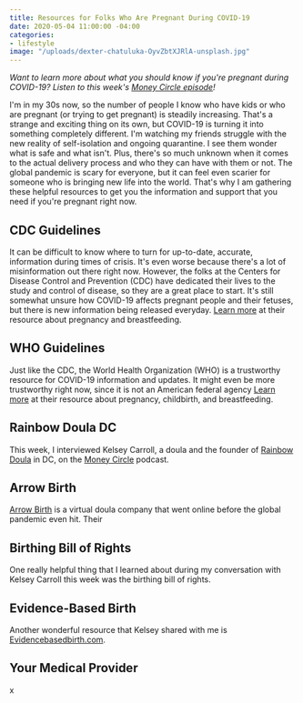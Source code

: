 ```yaml
---
title: Resources for Folks Who Are Pregnant During COVID-19
date: 2020-05-04 11:00:00 -04:00
categories:
- lifestyle
image: "/uploads/dexter-chatuluka-OyvZbtXJRlA-unsplash.jpg"
---
```


*Want to learn more about what you should know if you're pregnant during COVID-19? Listen to this week's [Money Circle episode](https://www.maggiegermano.com/podcast/pregnancy-and-birth-during-the-covid-19-crisis/)!*

I'm in my 30s now, so the number of people I know who have kids or who are pregnant (or trying to get pregnant) is steadily increasing. That's a strange and exciting thing on its own, but COVID-19 is turning it into something completely different. I'm watching my friends struggle with the new reality of self-isolation and ongoing quarantine. I see them wonder what is safe and what isn't. Plus, there's so much unknown when it comes to the actual delivery process and who they can have with them or not. The global pandemic is scary for everyone, but it can feel even scarier for someone who is bringing new life into the world. That's why I am gathering these helpful resources to get you the information and support that you need if you're pregnant right now.

## CDC Guidelines

It can be difficult to know where to turn for up-to-date, accurate, information during times of crisis. It's even worse because there's a lot of misinformation out there right now. However, the folks at the Centers for Disease Control and Prevention (CDC) have dedicated their lives to the study and control of disease, so they are a great place to start. It's still somewhat unsure how COVID-19 affects pregnant people and their fetuses, but there is new information being released everyday. [Learn more](https://www.cdc.gov/coronavirus/2019-ncov/need-extra-precautions/pregnancy-breastfeeding.html) at their resource about pregnancy and breastfeeding.

## WHO Guidelines

Just like the CDC, the World Health Organization (WHO) is a trustworthy resource for COVID-19 information and updates. It might even be more trustworthy right now, since it is not an American federal agency [Learn more](https://www.who.int/reproductivehealth/publications/emergencies/COVID-19-pregnancy-ipc-breastfeeding-infographics/en/) at their resource about pregnancy, childbirth, and breastfeeding.

## Rainbow Doula DC

This week, I interviewed Kelsey Carroll, a doula and the founder of [Rainbow Doula](https://www.rainbowdouladc.com/) in DC, on the [Money Circle](https://www.maggiegermano.com/podcast/pregnancy-and-birth-during-the-covid-19-crisis/) podcast. 

## Arrow Birth

[Arrow Birth](https://www.arrowbirth.com/) is a virtual doula company that went online before the global pandemic even hit. Their 

## Birthing Bill of Rights

One really helpful thing that I learned about during my conversation with Kelsey Carroll this week was the birthing bill of rights. 

## Evidence-Based Birth

Another wonderful resource that Kelsey shared with me is [Evidencebasedbirth.com](https://evidencebasedbirth.com/). 

## Your Medical Provider

x